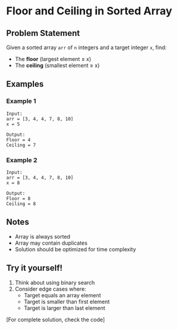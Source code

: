 # Floor and Ceiling in Sorted Array

## Problem Statement

Given a sorted array `arr` of `n` integers and a target integer `x`, find:
- The **floor** (largest element ≤ x)
- The **ceiling** (smallest element ≥ x) 

## Examples

### Example 1
```
Input: 
arr = [3, 4, 4, 7, 8, 10]
x = 5

Output:
Floor = 4
Ceiling = 7
```

### Example 2
```
Input:
arr = [3, 4, 4, 7, 8, 10]
x = 8

Output: 
Floor = 8
Ceiling = 8
```

## Notes
- Array is always sorted
- Array may contain duplicates
- Solution should be optimized for time complexity

## Try it yourself!
1. Think about using binary search
2. Consider edge cases where:
    - Target equals an array element
    - Target is smaller than first element
    - Target is larger than last element 

[For complete solution, check the code]